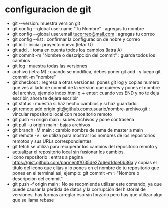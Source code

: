 # configuracion de git
- git --version: muestra version git
- git config --global user.name "Tu Nombre" : agregas tu nombre
- git config --global user.email tucorreo@mail.com : agregas tu correo
- git config --list : confirmar la configuracion de nobre y correo
- git init : iniciar proyecto nuevo (letar U)
- git add . : toma en cuenta todos los cambios (latra A)
- git commit -m "Nombre o descripción del commit" : guarda todos los cambios
- git log : muestra todas las versiones
- archivo (letra M) : cuando se modifica, debes poner git add . y luego git commit -m "nombre"
- git checkout : regresa a otras versiones, pones git log y copias numero que ves al lado de commit de la     version que quieres y pones el nombre del archivo, ejemplo index.html
q + enter: cuando ves END y no te deja escribir, ahora te dejara escribir
- git status : muestra si haz hecho cambios y si haz guardado
- git remote add origin git@github.com:usuario/nombre-archivo.git : vincular repositorio local con repositorio remoto
- git push -u origin main : subes archivos y pone contraseña
- git pull -u origin main : bajas archivos
- git branch -M main : cambio nombre de rama de master a main
- git remote -v : se utiliza para mostrar los nombres de los repositorios remotos y sus URLs correspondientes
- git fetch se utiliza para recuperar los cambios del repositorio remoto y actualizar el repositorio local sin fusionar los cambios.
- icono repositorio : entras a pagina https://gist.github.com/parmentf/035de27d6ed1dce0b36a y copias el titulo del icono que elijas y lo pones en el nombre de tu repositorio que pones en el terminal asi, ejemplo:
           git commit -m :sparkles:"Nombre o descripción del commit"
- git push -f origin main : No se recomienda utilizar este comando, ya que puede causar la pérdida de datos y la corrupción del historial de versiones, hay formas arreglar eso sin forzarlo pero hay que utilizar algo que se llama rebase
